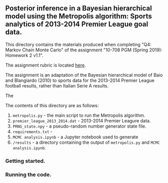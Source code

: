 ## Posterior inference in a Bayesian hierarchical model using the Metropolis algorithm: Sports analytics of 2013-2014 Premier League goal data.

This directory contains the materials produced when completing "Q4: Markov Chain Monte Carlo" of the assignment "10-708 PGM (Spring 2019): Homework 2 v1.1". 

The assignment rubric is located [here](https://github.com/cyber-rhythms/cmu-10-708-probabilistic-graphical-models-spring-2019/blob/master/homework-assignments/hw-2/hw-2-v1.1.pdf).

The assignment is an adaptation of the Bayesian hierarchical model of Baio and Blangiardo (2010) to sports data for the 2013-2014 Premier League football results, rather than Italian Serie A results.

The 

The contents of this directory are as follows:

1. `metropolis.py` - the main script to run the Metropolis algorithm.
2. `premier_league_2013_2014.dat` - 2013-2014 Premier Leagure data. 
3. `PRNG_state.npy` - a pseudo-random number generator state file.
4. `requirements.txt` - 
5. `MCMC analysis.ipynb` - a Jupyter notebook used to generate 
6. `/results` - a directory containing the output of `metropolis.py` and `MCMC analysis.ipynb`.

### Getting started.

### Running the code.

### 

